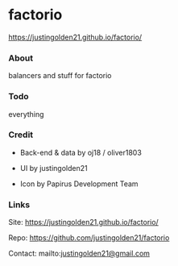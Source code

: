 # factorio

https://justingolden21.github.io/factorio/

### About

balancers and stuff for factorio

### Todo

everything

### Credit

- Back-end & data by oj18 / oliver1803 

- UI by justingolden21 

- Icon by Papirus Development Team 

### Links

Site: https://justingolden21.github.io/factorio/

Repo: https://github.com/justingolden21/factorio

Contact: mailto:justingolden21@gmail.com
